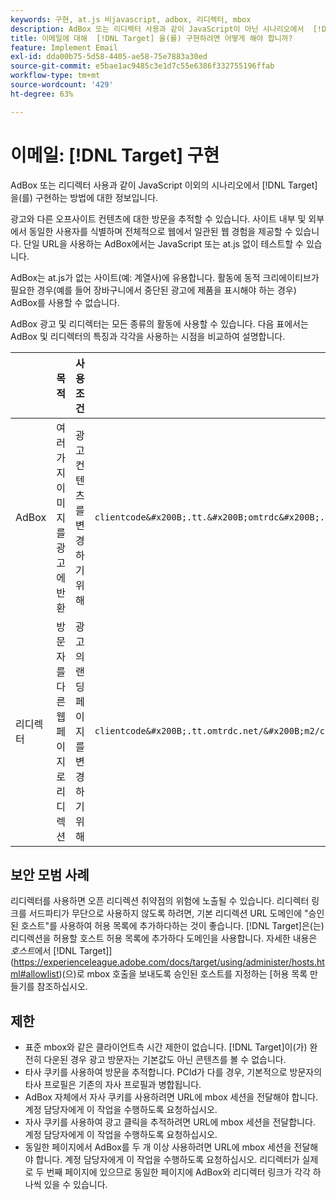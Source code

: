 ```yaml
---
keywords: 구현, at.js 비javascript, adbox, 리디렉터, mbox
description: AdBox 또는 리디렉터 사용과 같이 JavaScript이 아닌 시나리오에서  [!DNL Adobe Target] 을(를) 구현하는 방법에 대해 알아봅니다.
title: 이메일에 대해  [!DNL Target] 을(를) 구현하려면 어떻게 해야 합니까?
feature: Implement Email
exl-id: dda00b75-5d58-4405-ae58-75e7883a30ed
source-git-commit: e5bae1ac9485c3e1d7c55e6386f332755196ffab
workflow-type: tm+mt
source-wordcount: '429'
ht-degree: 63%

---
```


# 이메일: [!DNL Target] 구현

AdBox 또는 리디렉터 사용과 같이 JavaScript 이외의 시나리오에서 [!DNL Target]을(를) 구현하는 방법에 대한 정보입니다.

광고와 다른 오프사이트 컨텐츠에 대한 방문을 추적할 수 있습니다. 사이트 내부 및 외부에서 동일한 사용자를 식별하며 전체적으로 웹에서 일관된 웹 경험을 제공할 수 있습니다. 단일 URL을 사용하는 AdBox에서는 JavaScript 또는 at.js 없이 테스트할 수 있습니다.

AdBox는 at.js가 없는 사이트(예: 계열사)에 유용합니다. 활동에 동적 크리에이티브가 필요한 경우(예를 들어 장바구니에서 중단된 광고에 제품을 표시해야 하는 경우) AdBox를 사용할 수 없습니다.

AdBox 광고 및 리디렉터는 모든 종류의 활동에 사용할 수 있습니다. 다음 표에서는 AdBox 및 리디렉터의 특징과 각각을 사용하는 시점을 비교하여 설명합니다.

| | 목적 | 사용 조건 | URL 구조 | 오퍼 유형 | 오퍼 컨텐츠 |
|--- |--- |--- |--- |--- |--- |
| AdBox | 여러 가지 이미지를 광고에 반환 | 광고 컨텐츠를 변경하기 위해 | `clientcode&#x200B;.tt.&#x200B;omtrdc&#x200B;.net/&#x200B;m2&#x200B;/&#x200B;clientcode/ubox/&#x200B;image?` | 리디렉션 오퍼 | 이미지의 URL |
| 리디렉터 | 방문자를 다른 웹 페이지로 리디렉션 | 광고의 랜딩 페이지를 변경하기 위해 | `clientcode&#x200B;.tt.omtrdc.net/&#x200B;m2/clientcode&#x200B;/ubox/page?` | 리디렉션 오퍼 | 페이지의 URL |

## 보안 모범 사례

리디렉터를 사용하면 오픈 리디렉션 취약점의 위험에 노출될 수 있습니다. 리디렉터 링크를 서드파티가 무단으로 사용하지 않도록 하려면, 기본 리디렉션 URL 도메인에 &quot;승인된 호스트&quot;를 사용하여 허용 목록에 추가하다하는 것이 좋습니다. [!DNL Target]은(는) 리디렉션을 허용할 호스트 허용 목록에 추가하다 도메인을 사용합니다. 자세한 내용은 *호스트*&#x200B;에서  [!DNL Target]](https://experienceleague.adobe.com/docs/target/using/administer/hosts.html#allowlist)(으)로 mbox 호출을 보내도록 승인된 호스트를 지정하는 [허용 목록 만들기를 참조하십시오.

## 제한

* 표준 mbox와 같은 클라이언트측 시간 제한이 없습니다. [!DNL Target]이(가) 완전히 다운된 경우 광고 방문자는 기본값도 아닌 콘텐츠를 볼 수 없습니다.
* 타사 쿠키를 사용하여 방문을 추적합니다. PCId가 다를 경우, 기본적으로 방문자의 타사 프로필은 기존의 자사 프로필과 병합됩니다.
* AdBox 자체에서 자사 쿠키를 사용하려면 URL에 mbox 세션을 전달해야 합니다. 계정 담당자에게 이 작업을 수행하도록 요청하십시오.
* 자사 쿠키를 사용하여 광고 클릭을 추적하려면 URL에 mbox 세션을 전달합니다. 계정 담당자에게 이 작업을 수행하도록 요청하십시오.
* 동일한 페이지에서 AdBox를 두 개 이상 사용하려면 URL에 mbox 세션을 전달해야 합니다. 계정 담당자에게 이 작업을 수행하도록 요청하십시오. 리디렉터가 실제로 두 번째 페이지에 있으므로 동일한 페이지에 AdBox와 리디렉터 링크가 각각 하나씩 있을 수 있습니다.
